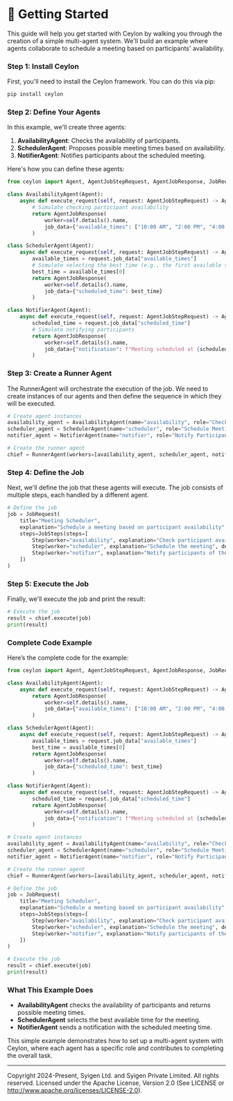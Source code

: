 # 🚦 Getting Started

This guide will help you get started with Ceylon by walking you through the creation of a simple multi-agent system. We'll build an example where agents collaborate to schedule a meeting based on participants' availability.

### Step 1: Install Ceylon

First, you'll need to install the Ceylon framework. You can do this via pip:

```bash
pip install ceylon
```

### Step 2: Define Your Agents

In this example, we'll create three agents:

1. **AvailabilityAgent**: Checks the availability of participants.
2. **SchedulerAgent**: Proposes possible meeting times based on availability.
3. **NotifierAgent**: Notifies participants about the scheduled meeting.

Here's how you can define these agents:

```python
from ceylon import Agent, AgentJobStepRequest, AgentJobResponse, JobRequest, JobSteps, Step, RunnerAgent

class AvailabilityAgent(Agent):
    async def execute_request(self, request: AgentJobStepRequest) -> AgentJobResponse:
        # Simulate checking participant availability
        return AgentJobResponse(
            worker=self.details().name,
            job_data={"available_times": ["10:00 AM", "2:00 PM", "4:00 PM"]}
        )

class SchedulerAgent(Agent):
    async def execute_request(self, request: AgentJobStepRequest) -> AgentJobResponse:
        available_times = request.job_data["available_times"]
        # Simulate selecting the best time (e.g., the first available slot)
        best_time = available_times[0]
        return AgentJobResponse(
            worker=self.details().name,
            job_data={"scheduled_time": best_time}
        )

class NotifierAgent(Agent):
    async def execute_request(self, request: AgentJobStepRequest) -> AgentJobResponse:
        scheduled_time = request.job_data["scheduled_time"]
        # Simulate notifying participants
        return AgentJobResponse(
            worker=self.details().name,
            job_data={"notification": f"Meeting scheduled at {scheduled_time}"}
        )
```

### Step 3: Create a Runner Agent

The RunnerAgent will orchestrate the execution of the job. We need to create instances of our agents and then define the sequence in which they will be executed.

```python
# Create agent instances
availability_agent = AvailabilityAgent(name="availability", role="Check Availability")
scheduler_agent = SchedulerAgent(name="scheduler", role="Schedule Meeting")
notifier_agent = NotifierAgent(name="notifier", role="Notify Participants")

# Create the runner agent
chief = RunnerAgent(workers=[availability_agent, scheduler_agent, notifier_agent])
```

### Step 4: Define the Job

Next, we'll define the job that these agents will execute. The job consists of multiple steps, each handled by a different agent.

```python
# Define the job
job = JobRequest(
    title="Meeting Scheduler",
    explanation="Schedule a meeting based on participant availability",
    steps=JobSteps(steps=[
        Step(worker="availability", explanation="Check participant availability", dependencies=[]),
        Step(worker="scheduler", explanation="Schedule the meeting", dependencies=["availability"]),
        Step(worker="notifier", explanation="Notify participants of the meeting time", dependencies=["scheduler"])
    ])
)
```

### Step 5: Execute the Job

Finally, we'll execute the job and print the result:

```python
# Execute the job
result = chief.execute(job)
print(result)
```

### Complete Code Example

Here’s the complete code for the example:

```python
from ceylon import Agent, AgentJobStepRequest, AgentJobResponse, JobRequest, JobSteps, Step, RunnerAgent

class AvailabilityAgent(Agent):
    async def execute_request(self, request: AgentJobStepRequest) -> AgentJobResponse:
        return AgentJobResponse(
            worker=self.details().name,
            job_data={"available_times": ["10:00 AM", "2:00 PM", "4:00 PM"]}
        )

class SchedulerAgent(Agent):
    async def execute_request(self, request: AgentJobStepRequest) -> AgentJobResponse:
        available_times = request.job_data["available_times"]
        best_time = available_times[0]
        return AgentJobResponse(
            worker=self.details().name,
            job_data={"scheduled_time": best_time}
        )

class NotifierAgent(Agent):
    async def execute_request(self, request: AgentJobStepRequest) -> AgentJobResponse:
        scheduled_time = request.job_data["scheduled_time"]
        return AgentJobResponse(
            worker=self.details().name,
            job_data={"notification": f"Meeting scheduled at {scheduled_time}"}
        )

# Create agent instances
availability_agent = AvailabilityAgent(name="availability", role="Check Availability")
scheduler_agent = SchedulerAgent(name="scheduler", role="Schedule Meeting")
notifier_agent = NotifierAgent(name="notifier", role="Notify Participants")

# Create the runner agent
chief = RunnerAgent(workers=[availability_agent, scheduler_agent, notifier_agent])

# Define the job
job = JobRequest(
    title="Meeting Scheduler",
    explanation="Schedule a meeting based on participant availability",
    steps=JobSteps(steps=[
        Step(worker="availability", explanation="Check participant availability", dependencies=[]),
        Step(worker="scheduler", explanation="Schedule the meeting", dependencies=["availability"]),
        Step(worker="notifier", explanation="Notify participants of the meeting time", dependencies=["scheduler"])
    ])
)

# Execute the job
result = chief.execute(job)
print(result)
```

### What This Example Does

- **AvailabilityAgent** checks the availability of participants and returns possible meeting times.
- **SchedulerAgent** selects the best available time for the meeting.
- **NotifierAgent** sends a notification with the scheduled meeting time.

This simple example demonstrates how to set up a multi-agent system with Ceylon, where each agent has a specific role and contributes to completing the overall task.

---

Copyright 2024-Present, Syigen Ltd. and Syigen Private Limited. All rights reserved.
Licensed under the Apache License, Version 2.0 (See LICENSE or http://www.apache.org/licenses/LICENSE-2.0).